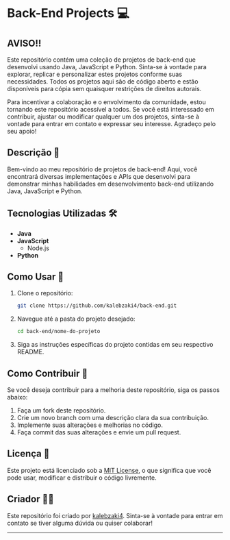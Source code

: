 # Back-End Projects 💻

## AVISO!!

Este repositório contém uma coleção de projetos de back-end que desenvolvi usando Java, JavaScript e Python. Sinta-se à vontade para explorar, replicar e personalizar estes projetos conforme suas necessidades. Todos os projetos aqui são de código aberto e estão disponíveis para cópia sem quaisquer restrições de direitos autorais.

Para incentivar a colaboração e o envolvimento da comunidade, estou tornando este repositório acessível a todos. Se você está interessado em contribuir, ajustar ou modificar qualquer um dos projetos, sinta-se à vontade para entrar em contato e expressar seu interesse. Agradeço pelo seu apoio!

## Descrição 📜

Bem-vindo ao meu repositório de projetos de back-end! Aqui, você encontrará diversas implementações e APIs que desenvolvi para demonstrar minhas habilidades em desenvolvimento back-end utilizando Java, JavaScript e Python.

## Tecnologias Utilizadas 🛠️

- **Java**
- **JavaScript**
  - Node.js
- **Python**

## Como Usar 📂

1. Clone o repositório:
   ```sh
   git clone https://github.com/kalebzaki4/back-end.git
   ```

2. Navegue até a pasta do projeto desejado:
   ```sh
   cd back-end/nome-do-projeto
   ```

3. Siga as instruções específicas do projeto contidas em seu respectivo README.

## Como Contribuir 🤝

Se você deseja contribuir para a melhoria deste repositório, siga os passos abaixo:

1. Faça um fork deste repositório.
2. Crie um novo branch com uma descrição clara da sua contribuição.
3. Implemente suas alterações e melhorias no código.
4. Faça commit das suas alterações e envie um pull request.

## Licença 📄

Este projeto está licenciado sob a [MIT License](LICENSE), o que significa que você pode usar, modificar e distribuir o código livremente.

## Criador 👨‍💻

Este repositório foi criado por [kalebzaki4](https://github.com/kalebzaki4). Sinta-se à vontade para entrar em contato se tiver alguma dúvida ou quiser colaborar!

---

